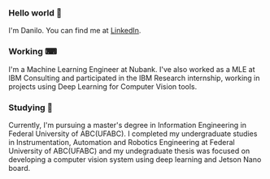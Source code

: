 ### Hello world 👋
I'm Danilo. You can find me at [LinkedIn](https://www.linkedin.com/in/dancps/).

### Working ⌨
I'm a Machine Learning Engineer at Nubank. I've also worked as a MLE at IBM Consulting and participated in the IBM Research internship, working in projects using Deep Learning for Computer Vision tools.

### Studying 📖
Currently, I'm pursuing a master's degree in Information Engineering in Federal University of ABC(UFABC). I completed my undergraduate studies in Instrumentation, Automation and Robotics Engineering at Federal University of ABC(UFABC) and my undegraduate thesis was focused on developing a computer vision system using deep learning and Jetson Nano board.



<!--
**dancps/dancps** is a ✨ _special_ ✨ repository because its `README.md` (this file) appears on your GitHub profile.

Here are some ideas to get you started:

- 🔭 I’m currently working on ...
- 🌱 I’m currently learning ...
- 👯 I’m looking to collaborate on ...
- 🤔 I’m looking for help with ...
- 💬 Ask me about ...
- 📫 How to reach me: ...
- 😄 Pronouns: ...
- ⚡ Fun fact: ...
📖📚
-->
